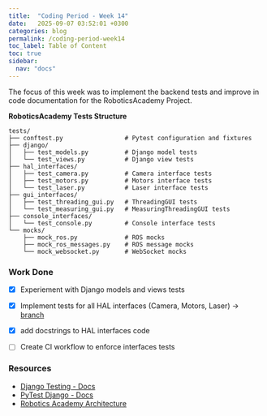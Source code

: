 ```yaml
---
title:  "Coding Period - Week 14"
date:   2025-09-07 03:52:01 +0300
categories: blog
permalink: /coding-period-week14
toc_label: Table of Content
toc: true
sidebar:
  nav: "docs"
---
```


The focus of this week was to implement the backend tests and improve in code documentation for the RoboticsAcademy Project.



**RoboticsAcademy Tests Structure**

```
tests/
├── conftest.py                 # Pytest configuration and fixtures
├── django/
│   ├── test_models.py          # Django model tests
│   └── test_views.py           # Django view tests
├── hal_interfaces/
│   ├── test_camera.py          # Camera interface tests
│   ├── test_motors.py          # Motors interface tests
│   └── test_laser.py           # Laser interface tests
├── gui_interfaces/
│   ├── test_threading_gui.py   # ThreadingGUI tests
│   └── test_measuring_gui.py   # MeasuringThreadingGUI tests
├── console_interfaces/
│   └── test_console.py         # Console interface tests
└── mocks/
    ├── mock_ros.py             # ROS mocks
    ├── mock_ros_messages.py    # ROS message mocks
    └── mock_websocket.py       # WebSocket mocks
```


### Work Done
- [X] Experiement with Django models and views tests
- [X] Implement tests for all HAL interfaces (Camera, Motors, Laser) -> [branch](https://github.com/JdeRobot/RoboticsAcademy/tree/backend_testing)
- [X] add docstrings to HAL interfaces code
- [ ] Create CI workflow to enforce interfaces tests


### Resources
- [Django Testing - Docs](https://docs.djangoproject.com/en/5.2/topics/testing/overview/)
- [PyTest Django - Docs](https://pytest-django.readthedocs.io/en/latest/)
- [Robotics Academy Architecture](https://github.com/JdeRobot/RoboticsAcademy/blob/humble-devel/docs/clientside.md)